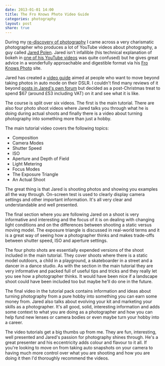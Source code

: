 ```yaml
---
date: 2013-01-01 14:00
title: The Fro Knows Photo Video Guide
categories: photography
layout: post
share: true
---
```


During my [re-discovery of photography](http://swwritings.com/post/2013-01-01-snappy-new-year/) I came across a very charismatic photographer who produces a lot of YouTube videos about photography, a guy called [Jared Polen](http://jaredpolin.com). Jared isn't infallible (his technical explanation of bokeh in [one of his YouTube videos](http://www.youtube.com/watch?v=9C8aD66nGL8) was quite confused) but he gives great advice in a wonderfully approachable and digestible format via his [Fro Knows Photo](http://froknowsphoto.com) site.

Jared has created a [video guide](http://froknowsphoto.com/fro-video-guide/) aimed at people who want to move beyond taking photos in auto mode on their DSLR. I couldn't find many reviews of it beyond [posts in Jared's own forum](http://froknowsphoto.com/forums/viewtopic.php?f=145&t=187673) but decided as a post-Christmas treat to spend $67 (around £53 including VAT) on it and see what it is like.

The course is split over six videos. The first is the main tutorial. There are also four photo shoot videos where Jared talks you through what he is doing during actual shoots and finally there is a video about turning photography into something more than just a hobby.

The main tutorial video covers the following topics:

* Composition
* Camera Modes
* Shutter Speed
* ISO
* Aperture and Depth of Field
* Light Metering
* Focus Modes
* The Exposure Triangle
* An Actual Shoot

The great thing is that Jared is shooting photos and showing you examples all the way through. On-screen test is used to clearly display camera settings and other important information. It's all very clear and understandable and well presented.

The final section where you are following Jared on a shoot is very informative and interesting and the focus of it is on dealing with changing light conditions and on the differences between shooting a static versus moving model. The exposure triangle is discussed in real-world terms and it is a great way of seeing how a photographer thinks and makes trade-offs between shutter speed, ISO and aperture settings.

The four photo shots are essentially expended versions of the shoot included in the main tutorial. They cover shoots where there is a static model outdoors, a child in a playground, a skateboarder in a street and a dancer in a dance studio. As with the section in the main tutorial they are very informative and packed full of useful tips and tricks and they really let you see how a photographer thinks. It would have been nice if a landscape shoot could have been included too but maybe he'll do one in the future.

The final video in the tutorial pack contains information and ideas about turning photography from a pure hobby into something you can earn some money from. Jared also talks about evolving your kit and marketing your skills as a photographer. It's all good, solid, interesting information and adds some context to what you are doing as a photographer and how you can help fund new lenses or camera bodies or even maybe turn your hobby into a career.

The video tutorials get a big thumbs up from me. They are fun, interesting, well presented and Jared's passion for photography shines through. He's a great presenter and his eccentricity adds colour and flavour to it all. If you're looking to move on from taking auto snapshots on your camera to having much more control over what you are shooting and how you are doing it then I'd thoroughly recommend the videos.
